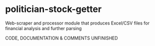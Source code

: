 # politician-stock-getter
Web-scraper and processor module that produces Excel/CSV files for financial analysis and further parsing

CODE, DOCUMENTATION & COMMENTS UNFINISHED
